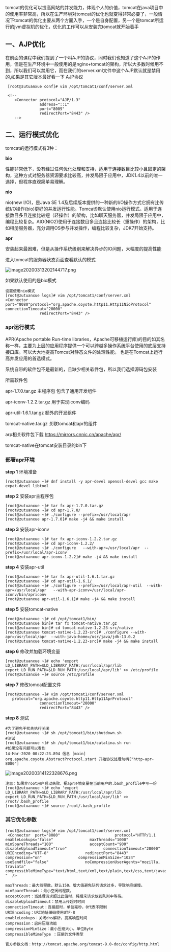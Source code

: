 

tomcat的优化可以提高网站的并发能力，体现个人的价值，tomcat在java项目中的使用率非常高，所以在生产环境对tomcat的优化也就变得非常必要了，一般情况下tomcat的优化主要从两个方面入手，一个是自身配置，另一个是tomcat所运行的jvm虚拟机的优化，优化的工作可以从安装完tomcat就开始着手

## 一、AJP优化

在前面的课程中我们提到了一个叫AJP的协议，同时我们也知道了这个AJP的作用，但是在生产环境中一般使用的是nginx+tomcat的架构，所以大多数时候用不到，所以我们可以禁用它，而在我们的server.xml文件中这个AJP默认就是禁用的,如果是其它版本最好看一下
AJP协议

```
 [root@zutuanxue conf]# vim /opt/tomcat1/conf/server.xml 

 <!--
    <Connector protocol="AJP/1.3"
               address="::1"
               port="8009"
               redirectPort="8443" />
    -->
```

## 二、运行模式优化

tomcat的运行模式有3种：

**bio**

性能非常低下，没有经过任何优化处理和支持，适用于连接数目比较小且固定的架构，这种方式对服务器资源要求比较高，并发局限于应用中，JDK1.4以前的唯一选择，但程序直观简单易理解。

**nio**

nio(new I/O)，是Java SE 1.4及后续版本提供的一种新的I/O操作方式它拥有比传统I/O操作(bio)更好的并发运行性能。Tomcat9默认使用nio运行模式。适用于连接数目多且连接比较短（轻操作）的架构，比如聊天服务器，并发局限于应用中，编程比较复杂。AIO(NIO2)使用于连接数目多且连接比较长（重操作）的架构，比如相册服务器，充分调用OS参与并发操作，编程比较复杂，JDK7开始支持。

**apr**

安装起来最困难，但是从操作系统级别来解决异步的IO问题，大幅度的提高性能

进入tomcat的服务器状态页面查看默认的模式

![image20200313202144717.png](https://www.zutuanxue.com:8000/static/media/images/2020/10/20/1603162047961.png)

如果默认使用的是bio模式

```
设置使用nio模式
[root@zutuanxue logs]# vim /opt/tomcat1/conf/server.xml
<Connector  port="8080"protocol="org.apache.coyote.http11.Http11NioProtocol" connectionTimeout="20000"
               redirectPort="8443" />
```

### apr运行模式

APR(Apache portable Run-time libraries，Apache可移植运行库)的目的如其名称一样，主要为上层的应用程序提供一个可以跨越多操作系统平台使用的底层支持接口库。可以大大地提高Tomcat对静态文件的处理性能。 也是在Tomcat上运行高并发应用的首选模式。

系统自带的软件包不是最新的，且缺少相关软件包，所以我们选择源码包安装

所需软件包

apr-1.7.0.tar.gz 主程序包 包含了通用开发组件

apr-iconv-1.2.2.tar.gz 用于实现iconv编码

apr-util-1.6.1.tar.gz 额外的开发组件

tomcat-native.tar.gz 关联tomcat和apr的组件

arp相关软件包下载 https://mirrors.cnnic.cn/apache/apr/

tomcat-native在tomcat安装目录的bin下

### 部署apr环境

**step 1** 环境准备

```
[root@zutuanxue ~]# dnf install -y apr-devel openssl-devel gcc make expat-devel libtool 
```

**step 2** 安装apr主程序包

```
[root@zutuanxue ~]# tar fx apr-1.7.0.tar.gz 
[root@zutuanxue ~]# cd apr-1.7.0/
[root@zutuanxue ~]# ./configure --prefix=/usr/local/apr
[root@zutuanxue apr-1.7.0]# make -j4 && make install
```

**step 3** 安装apr-iconv

```
[root@zutuanxue ~]# tar fx apr-iconv-1.2.2.tar.gz 
[root@zutuanxue ~]# cd apr-iconv-1.2.2/
[root@zutuanxue ~]# ./configure   --with-apr=/usr/local/apr  --prefix=/usr/local/apr-iconv
[root@zutuanxue apr-iconv-1.2.2]# make -j4 && make install
```

**step 4** 安装apr-util

```
[root@zutuanxue ~]# tar fx apr-util-1.6.1.tar.gz 
[root@zutuanxue ~]# cd apr-util-1.6.1/
[root@zutuanxue ~]# ./configure --prefix=/usr/local/apr-util  --with-apr=/usr/local/apr   --with-apr-iconv=/usr/local/apr-iconv/bin/apriconv
[root@zutuanxue apr-util-1.6.1]# make -j4 && make install
```

**step 5** 安装tomcat-native

```
[root@zutuanxue ~]# cd /opt/tomcat1/bin/
[root@zutuanxue bin]# tar fx tomcat-native.tar.gz 
[root@zutuanxue bin]# cd tomcat-native-1.2.23-src/native
[root@zutuanxue tomcat-native-1.2.23-src]# ./configure --with-apr=/usr/local/apr  --with-java-home=/usr/java/jdk-13.0.2
[root@zutuanxue tomcat-native-1.2.23-src]# make -j4 && make install
```

**step 6** 修改并加载环境变量

```
[root@zutuanxue ~]# echo 'export LD_LIBRARY_PATH=$LD_LIBRARY_PATH:/usr/local/apr/lib
export LD_RUN_PATH=$LD_RUN_PATH:/usr/local/apr/lib' >> /etc/profile
[root@zutuanxue ~]# source /etc/profile
```

**step 7** 修改tomcat配置文件

```
[root@zutuanxue ~]# vim /opt/tomcat1/conf/server.xml 
   protocol="org.apache.coyote.http11.Http11AprProtocol"
               connectionTimeout="20000"
               redirectPort="8443" />
```

**step 8** 测试

```
#为了避免干扰先执行关闭
[root@zutuanxue ~]# sh /opt/tomcat1/bin/shutdown.sh 
#测试
[root@zutuanxue ~]# sh /opt/tomcat1/bin/catalina.sh run
#如果没有问题可以看到
14-Mar-2020 00:22:23.894 信息 [main] org.apache.coyote.AbstractProtocol.start 开始协议处理句柄["http-apr-8080"]
```

![image20200314122328676.png](https://www.zutuanxue.com:8000/static/media/images/2020/10/20/1603162079362.png)

```
注意：如果非root用户启动失败，把apr环境变量在当前用户的.bash_profile中写一份
[root@zutuanxue ~]# echo 'export LD_LIBRARY_PATH=$LD_LIBRARY_PATH:/usr/local/apr/lib
export LD_RUN_PATH=$LD_RUN_PATH:/usr/local/apr/lib' >> /root/.bash_profile
[root@zutuanxue ~]# source /root/.bash_profile
```

### 其它优化参数

```
[root@zutuanxue logs]# vim /opt/tomcat1/conf/server.xml 
 <Connector  port="8080"            			protocol="HTTP/1.1              enableLookups="false"                maxThreads="1000"                minSpareThreads="100"                acceptCount="900"                disableUploadTimeout="true"                connectionTimeout="20000"                URIEncoding="UTF-8"                redirectPort="8443"
compression="on"                compressionMinSize="1024"                useSendfile="false"                noCompressionUserAgents="mozilla, traviata"                compressibleMimeType="text/html,text/xml,text/plain,text/css,text/javascript,application/javascript "  />

maxThreads：最大线程数，默认150。增大值避免队列请求过多，导致响应缓慢。
minSpareThreads：最小空闲线程数。
acceptCount：当处理请求超过此值时，将后来请求放到队列中等待。
disableUploadTimeout：禁用上传超时时间
connectionTimeout：连接超时，单位毫秒，0代表不限制
URIEncoding：URI地址编码使用UTF-8
enableLookups：关闭dns解析，提高响应时间
compression：启用压缩功能
compressionMinSize：最小压缩大小，单位Byte
compressibleMimeType ：压缩的文件类型

官方参数文档：http://tomcat.apache.org/tomcat-9.0-doc/config/http.html
```
